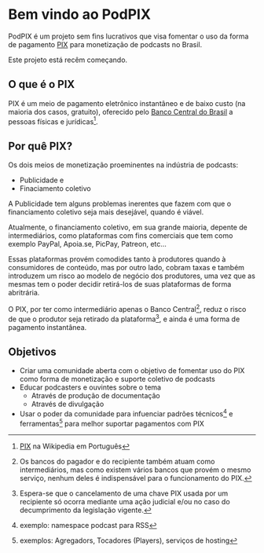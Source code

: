 # Bem vindo ao PodPIX

PodPIX é um projeto sem fins lucrativos que visa fomentar o uso da forma de pagamento [PIX](https://www.bcb.gov.br/estabilidadefinanceira/pix) para monetização de podcasts no Brasil.

Este projeto está recêm começando.

## O que é o PIX

PIX é um meio de pagamento eletrônico instantâneo e de baixo custo (na maioria dos casos, gratuito), oferecido pelo [Banco Central do Brasil](https://www.bcb.gov.br/) a pessoas físicas e jurídicas[^pix-wikipedia].

## Por quê PIX?

Os dois meios de monetização proeminentes na indústria de podcasts:

- Publicidade e
- Finaciamento coletivo

A Publicidade tem alguns problemas inerentes que fazem com que o financiamento coletivo seja mais desejável, quando é viável.

Atualmente, o financiamento coletivo, em sua grande maioria, depente de intermediários, como plataformas com fins comerciais que tem como exemplo PayPal, Apoia.se, PicPay, Patreon, etc...

Essas plataformas provém comodides tanto à produtores quando à consumidores de conteúdo, mas por outro lado, cobram taxas e também introduzem um risco ao modelo de negócio dos produtores, uma vez que as mesmas tem o poder decidir retirá-los de suas plataformas de forma abritrária.

O PIX, por ter como intermediário apenas o Banco Central[^nota-intermediário-pix], reduz o risco de que o produtor seja retirado da plataforma[^nota-expectativa-desmonetização-pix], e ainda é uma forma de pagamento instantânea.

## Objetivos

- Criar uma comunidade aberta com o objetivo de fomentar uso do PIX como forma de monetização e suporte coletivo de podcasts
- Educar podcasters e ouvintes sobre o tema
    - Através de produção de documentação
    - Através de divulgação
- Usar o poder da comunidade para infuenciar padrões técnicos[^namespace-podcast] e ferramentas[^ferramentas] para melhor suportar pagamentos com PIX

[^pix-wikipedia]: [PIX](https://pt.wikipedia.org/wiki/Pix) na Wikipedia em Português
[^nota-intermediário-pix]: Os bancos do pagador e do recipiente também atuam como intermediários, mas como existem vários bancos que provém o mesmo serviço, nenhum deles é indispensável para o funcionamento do PIX.
[^nota-expectativa-desmonetização-pix]: Espera-se que o cancelamento de uma chave PIX usada por um recipiente só ocorra mediante uma ação judicial e/ou no caso do decumprimento da legislação vigente.
[^namespace-podcast]: exemplo: namespace podcast para RSS
[^ferramentas]: exemplos: Agregadors, Tocadores (Players), serviços de hosting
